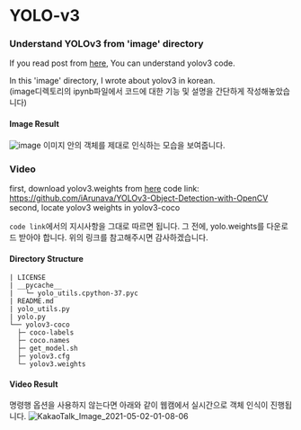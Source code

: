 # YOLO-v3

### Understand YOLOv3 from 'image' directory
If you read post from [here](https://medium.com/analytics-vidhya/object-detection-with-opencv-python-using-yolov3-481f02c6aa35),
You can understand yolov3 code.

In this 'image' directory,
I wrote about yolov3 in korean. <br>
(image디렉토리의 ipynb파일에서 코드에 대한 기능 및 설명을 간단하게 작성해놓았습니다)

#### Image Result
![image](https://user-images.githubusercontent.com/46602874/116788482-c50a8b00-aae4-11eb-885e-9813a0cdccb7.png)
이미지 안의 객체를 제대로 인식하는 모습을 보여줍니다.

### Video
first, download yolov3.weights from [here](https://pjreddie.com/media/files/yolov3.weights)
code link: https://github.com/iArunava/YOLOv3-Object-Detection-with-OpenCV
second, locate yolov3 weights in yolov3-coco

`code link`에서의 지시사항을 그대로 따르면 됩니다.
그 전에, yolo.weights를 다운로드 받아야 합니다.
위의 링크를 참고해주시면 감사하겠습니다.

#### Directory Structure
```
| LICENSE
| __pycache__
|   └─ yolo_utils.cpython-37.pyc
| README.md
| yolo_utils.py
| yolo.py
└── yolov3-coco
  ├─ coco-labels
  ├─ coco.names
  ├─ get_model.sh
  ├─ yolov3.cfg
  └─ yolov3.weights
```

#### Video Result
명령행 옵션을 사용하지 않는다면 아래와 같이 웹캠에서 실시간으로 객체 인식이 진행됩니다.
![KakaoTalk_Image_2021-05-02-01-08-06](https://user-images.githubusercontent.com/46602874/116788586-6db8ea80-aae5-11eb-89bb-6cf6f84564b4.jpeg)
